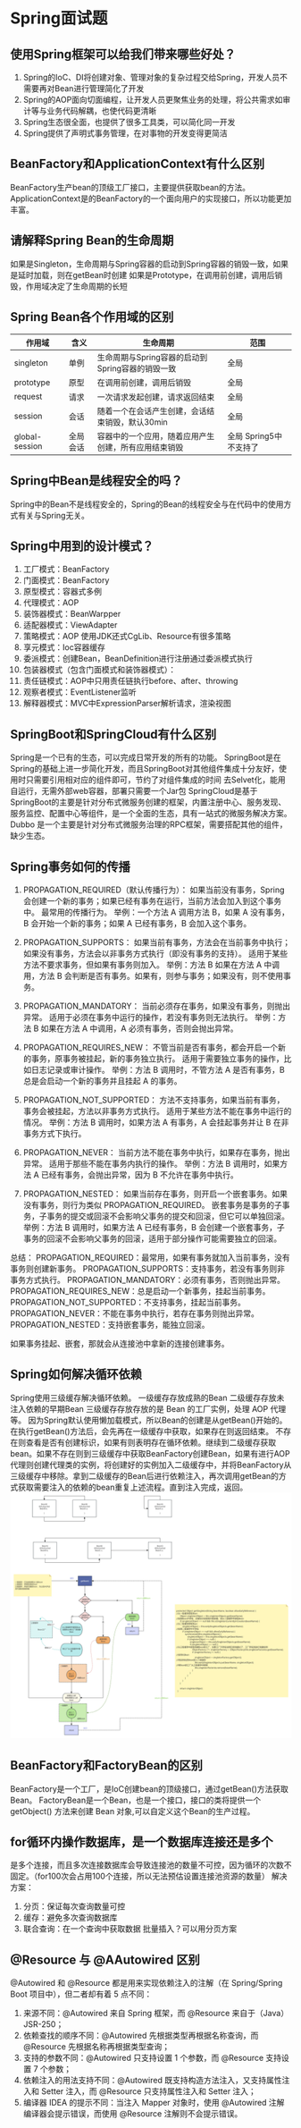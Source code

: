 # Spring面试题
## 使用Spring框架可以给我们带来哪些好处？
1. Spring的IoC、DI将创建对象、管理对象的复杂过程交给Spring，开发人员不需要再对Bean进行管理简化了开发
2. Spring的AOP面向切面编程，让开发人员更聚焦业务的处理，将公共需求如审计等与业务代码解耦，也使代码更清晰
3. Spring生态很全面，也提供了很多工具类，可以简化同一开发
4. Spring提供了声明式事务管理，在对事物的开发变得更简洁

## BeanFactory和ApplicationContext有什么区别
BeanFactory生产bean的顶级工厂接口，主要提供获取bean的方法。
ApplicationContext是的BeanFactory的一个面向用户的实现接口，所以功能更加丰富。

## 请解释Spring Bean的生命周期

如果是Singleton，生命周期与Spring容器的启动到Spring容器的销毁一致，如果是延时加载，则在getBean时创建
如果是Prototype，在调用前创建，调用后销毁，作用域决定了生命周期的长短

## Spring Bean各个作用域的区别

| 作用域           | 含义   | 生命周期                           | 范围 |
|---------------|------|--------------------------------|--|
| singleton     | 单例   | 生命周期与Spring容器的启动到Spring容器的销毁一致 | 全局 |
| prototype     | 原型   | 在调用前创建，调用后销毁                   | 全局 |
| request |    请求  |     一次请求发起创建，请求返回结束                           | 全局 |
| session       | 会话   | 随着一个在会话产生创建，会话结束销毁，默认30min             | 全局 |
| global-session    | 全局会话 | 容器中的一个应用，随着应用产生创建，所有应用结束销毁           | 全局 Spring5中不支持了 |

## Spring中Bean是线程安全的吗？
Spring中的Bean不是线程安全的，Spring的Bean的线程安全与在代码中的使用方式有关与Spring无关。

## Spring中用到的设计模式？
1. 工厂模式：BeanFactory
2. 门面模式：BeanFactory
3. 原型模式：容器式多例
4. 代理模式：AOP
5. 装饰器模式：BeanWarpper
6. 适配器模式：ViewAdapter
7. 策略模式：AOP 使用JDK还式CgLib、Resource有很多策略
8. 享元模式：Ioc容器缓存
9. 委派模式：创建Bean，BeanDefinition进行注册通过委派模式执行
10. 包装器模式（包含门面模式和装饰器模式）：
11. 责任链模式：AOP中只用责任链执行before、after、throwing
12. 观察者模式：EventListener监听
13. 解释器模式：MVC中ExpressionParser解析请求，渲染视图

## SpringBoot和SpringCloud有什么区别
Spring是一个已有的生态，可以完成日常开发的所有的功能。
SpringBoot是在Spring的基础上进一步简化开发，而且SpringBoot对其他组件集成十分友好，使用时只需要引用相对应的组件即可，节约了对组件集成的时间
           去Selvet化，能用自运行，无需外部web容器，部署只需要一个Jar包
SpringCloud是基于SpringBoot的主要是针对分布式微服务创建的框架，内置注册中心、服务发现、服务监控、配置中心等组件，是一个全面的生态，具有一站式的微服务解决方案。
Dubbo 是一个主要是针对分布式微服务治理的RPC框架，需要搭配其他的组件，缺少生态。

## Spring事务如何的传播

1. PROPAGATION_REQUIRED（默认传播行为）：
如果当前没有事务，Spring 会创建一个新的事务；如果已经有事务在运行，当前方法会加入到这个事务中。
最常用的传播行为。
举例：一个方法 A 调用方法 B，如果 A 没有事务，B 会开始一个新的事务；如果 A 已经有事务，B 会加入这个事务。

2. PROPAGATION_SUPPORTS：
如果当前有事务，方法会在当前事务中执行；如果没有事务，方法会以非事务方式执行（即没有事务的支持）。
适用于某些方法不要求事务，但如果有事务则加入。
举例：方法 B 如果在方法 A 中调用，方法 B 会判断是否有事务。如果有，则参与事务；如果没有，则不使用事务。

3. PROPAGATION_MANDATORY：
当前必须存在事务，如果没有事务，则抛出异常。
适用于必须在事务中运行的操作，若没有事务则无法执行。
举例：方法 B 如果在方法 A 中调用，A 必须有事务，否则会抛出异常。

4. PROPAGATION_REQUIRES_NEW：
不管当前是否有事务，都会开启一个新的事务，原事务被挂起，新的事务独立执行。
适用于需要独立事务的操作，比如日志记录或审计操作。
举例：方法 B 调用时，不管方法 A 是否有事务，B 总是会启动一个新的事务并且挂起 A 的事务。

5. PROPAGATION_NOT_SUPPORTED：
方法不支持事务，如果当前有事务，事务会被挂起，方法以非事务方式执行。
适用于某些方法不能在事务中运行的情况。
举例：方法 B 调用时，如果方法 A 有事务，A 会挂起事务并让 B 在非事务方式下执行。

6. PROPAGATION_NEVER：
当前方法不能在事务中执行，如果存在事务，抛出异常。
适用于那些不能在事务内执行的操作。
举例：方法 B 调用时，如果方法 A 已经有事务，会抛出异常，因为 B 不允许在事务中执行。

7. PROPAGATION_NESTED：
如果当前存在事务，则开启一个嵌套事务。如果没有事务，则行为类似 PROPAGATION_REQUIRED。
嵌套事务是事务的子事务，子事务的提交或回滚不会影响父事务的提交和回滚，但它可以单独回滚。
举例：方法 B 调用时，如果方法 A 已经有事务，B 会创建一个嵌套事务，子事务的回滚不会影响父事务的回滚，适用于部分操作可能需要独立的回滚。

总结：
PROPAGATION_REQUIRED：最常用，如果有事务就加入当前事务，没有事务则创建新事务。
PROPAGATION_SUPPORTS：支持事务，若没有事务则非事务方式执行。
PROPAGATION_MANDATORY：必须有事务，否则抛出异常。
PROPAGATION_REQUIRES_NEW：总是启动一个新事务，挂起当前事务。
PROPAGATION_NOT_SUPPORTED：不支持事务，挂起当前事务。
PROPAGATION_NEVER：不能在事务中执行，若存在事务则抛出异常。
PROPAGATION_NESTED：支持嵌套事务，能独立回滚。

如果事务挂起、嵌套，那就会从连接池中拿新的连接创建事务。

## Spring如何解决循环依赖
Spring使用三级缓存解决循环依赖。
一级缓存存放成熟的Bean
二级缓存存放未注入依赖的早期Bean
三级缓存存放存放的是 Bean 的工厂实例，处理 AOP 代理等。
因为Spring默认使用懒加载模式，所以Bean的创建是从getBean()开始的。在执行getBean()方法后，会先再在一级缓存中获取，如果存在则返回结束。
不存在则查看是否有创建标识，如果有则表明存在循环依赖。继续到二级缓存获取bean。如果不存在则到三级缓存中获取BeanFactory创建Bean，如果有进行AOP代理则创建代理类的实例，将创建好的实例加入二级缓存中，并将BeanFactory从三级缓存中移除。拿到二级缓存的Bean后进行依赖注入，再次调用getBean的方式获取需要注入的依赖的bean重复上述流程。直到注入完成，返回。
![](循环依赖.jpg)

## BeanFactory和FactoryBean的区别
BeanFactory是一个工厂，是IoC创建bean的顶级接口，通过getBean()方法获取Bean。
FactoryBean是一个Bean，也是一个接口，接口的类将提供一个 getObject() 方法来创建 Bean 对象,可以自定义这个Bean的生产过程。

## for循环内操作数据库，是一个数据库连接还是多个
是多个连接，而且多次连接数据库会导致连接池的数量不可控，因为循环的次数不固定。（for100次会占用100个连接，所以无法预估设置连接池资源的数量）
解决方案：
1. 分页：保证每次查询数量可控
2. 缓存：避免多次查询数据库
3. 联合查询：在一个查询中获取数据
批量插入？可以用分页方案

## @Resource 与 @AAutowired 区别
@Autowired 和 @Resource 都是用来实现依赖注入的注解（在 Spring/Spring Boot 项目中），但二者却有着 5 点不同：
1. 来源不同：@Autowired 来自 Spring 框架，而 @Resource 来自于（Java）JSR-250；
2. 依赖查找的顺序不同：@Autowired 先根据类型再根据名称查询，而 @Resource 先根据名称再根据类型查询；
3. 支持的参数不同：@Autowired 只支持设置 1 个参数，而 @Resource 支持设置 7 个参数；
4. 依赖注入的用法支持不同：@Autowired 既支持构造方法注入，又支持属性注入和 Setter 注入，而 @Resource 只支持属性注入和 Setter 注入；
5. 编译器 IDEA 的提示不同：当注入 Mapper 对象时，使用 @Autowired 注解编译器会提示错误，而使用 @Resource 注解则不会提示错误。
